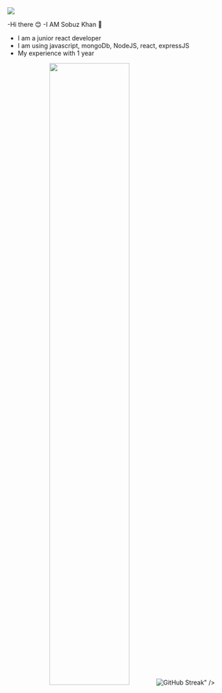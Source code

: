 <img src='https://i.ibb.co.com/PhLqKbB/flat-design-technology-facebook-cover-template-23-2149194942.jpg'>

-Hi there 😊
-I AM Sobuz Khan 🌷
- I am a junior react developer
- I am using javascript, mongoDb, NodeJS, react, expressJS
- My experience with 1 year

<p align="center">
  <img width="60%" src="<a href="https://git.io/streak-stats"><img src="https://github-readme-streak-stats.herokuapp.com?user=sobuzNub&theme=meta-light" alt="GitHub Streak" /></a>" />
</p>
  
